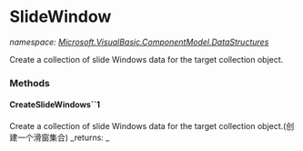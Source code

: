﻿
# SlideWindow
_namespace: [Microsoft.VisualBasic.ComponentModel.DataStructures](N-Microsoft.VisualBasic.ComponentModel.DataStructures.md)_

Create a collection of slide Windows data for the target collection object.

### Methods

#### CreateSlideWindows``1
Create a collection of slide Windows data for the target collection object.(创建一个滑窗集合)
_returns: _



